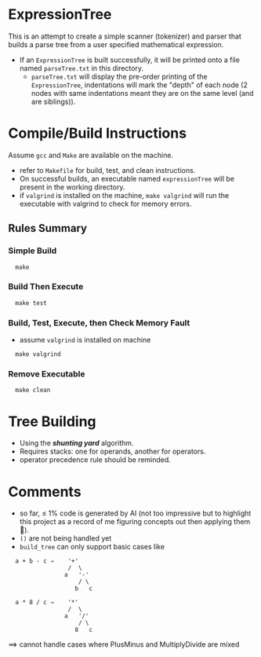 # ExpressionTree

This is an attempt to create a simple scanner (tokenizer) and parser that builds a parse tree from a user specified mathematical expression.

- If an `ExpressionTree` is built successfully, it will be printed onto a file named `parseTree.txt` in this directory.
  - `parseTree.txt` will display the pre-order printing of the `ExpressionTree`, indentations will mark the "depth" of each node (2 nodes with same indentations meant they are on the same level (and are siblings)).


# Compile/Build Instructions

Assume `gcc` and `Make` are available on the machine.

- refer to `Makefile` for build, test, and clean instructions.
- On successful builds, an executable named `expressionTree` will be present in the working directory.
- if `valgrind` is installed on the machine, `make valgrind` will run the executable with valgrind to check for memory errors.

## Rules Summary

### Simple Build

```
  make
```

### Build Then Execute

```
  make test
```

### Build, Test, Execute, then Check Memory Fault

- assume `valgrind` is installed on machine

```
  make valgrind
```

### Remove Executable

```
  make clean
```

# Tree Building

- Using the **_shunting yard_** algorithm.
- Requires stacks: one for operands, another for operators.
- operator precedence rule should be reminded.

# Comments

- so far, ≤ 1% code is generated by AI (not too impressive but to highlight this project as a record of me figuring concepts out then applying them 🤪).
- `()` are not being handled yet
- `build_tree` can only support basic cases like

```
  a + b - c ⇒    '+'
                 /  \
                a   '-'
                    / \
                   b   c
```

```
  a * 8 / c ⇒    '*'
                 /  \
                a   '/'
                    / \
                   8   c
```

==> cannot handle cases where PlusMinus and MultiplyDivide are mixed
